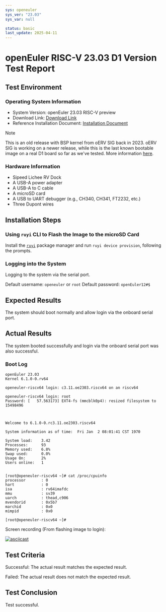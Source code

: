 ```yaml
---
sys: openeuler
sys_ver: "23.03"
sys_var: null

status: basic
last_update: 2025-04-11
---
```


# openEuler RISC-V 23.03 D1 Version Test Report

## Test Environment

### Operating System Information

- System Version: openEuler 23.03 RISC-V preview
- Download Link: [Download Link](https://mirror.iscas.ac.cn/openeuler-sig-riscv/openEuler-RISC-V/preview/openEuler-23.03-V1-riscv64/D1/)
- Reference Installation Document: [Installation Document](https://gitee.com/openeuler/RISC-V/tree/master/release/openEuler-23.03/Installation_Book/D1_and_Licheerv)

> [!NOTE]
> This is an old release with BSP kernel from oERV SIG back in 2023.
> oERV SIG is working on a newer release, while this is the last known bootable image on a real D1 board so far as we've tested.
> More information [here](https://github.com/ruyisdk/support-matrix/issues/228#issuecomment-2785789283).

### Hardware Information

- Sipeed Lichee RV Dock
- A USB-A power adapter
- A USB-A to C cable
- A microSD card
- A USB to UART debugger (e.g., CH340, CH341, FT2232, etc.)
- Three Dupont wires

## Installation Steps

### Using `ruyi` CLI to Flash the Image to the microSD Card

Install the [`ruyi`](https://github.com/ruyisdk/ruyi) package manager and run `ruyi device provision`, following the prompts.

### Logging into the System

Logging to the system via the serial port.

Default username: `openeuler` or `root`
Default password: `openEuler12#$`

## Expected Results

The system should boot normally and allow login via the onboard serial port.

## Actual Results

The system booted successfully and login via the onboard serial port was also successful.

### Boot Log

```log
openEuler 23.03                                                                                                                                   
Kernel 6.1.0-0.rv64                                                                                                                               
                                                                                                                                                  
openeuler-riscv64 login: c3.11.oe2303.riscv64 on an riscv64                                                                                       
                                                                                                                                                  
openeuler-riscv64 login: root                                                                                                                     
Password: [   57.563173] EXT4-fs (mmcblk0p4): resized filesystem to 15498496                                                                      
                                                                                                                                                  
                                                                                                                                                  
                                                                                                                                                  
Welcome to 6.1.0-0.rc3.11.oe2303.riscv64                                                                                                          
                                                                                                                                                  
System information as of time:  Fri Jan  2 08:01:41 CST 1970                                                                                      
                                                                                                                                                  
System load:    3.42                                                                                                                              
Processes:      93                                                                                                                                
Memory used:    6.8%                                                                                                                              
Swap used:      0.0%                                                                                                                              
Usage On:       2%                                                                                                                                
Users online:   1                                                                                                                                 
                                                                                                                                                  
                                                                                                                                                  
[root@openeuler-riscv64 ~]# cat /proc/cpuinfo                                                                                                     
processor       : 0                                                                                                                               
hart            : 0                                                                                                                               
isa             : rv64imafdc                                                                                                                      
mmu             : sv39                                                                                                                            
uarch           : thead,c906                                                                                                                      
mvendorid       : 0x5b7                                                                                                                           
marchid         : 0x0                                                                                                                             
mimpid          : 0x0                                                                                                                             
                                                                                                                                                  
[root@openeuler-riscv64 ~]#
```

Screen recording (From flashing image to login):

[![asciicast](https://asciinema.org/a/dJV431qjqOPT6iR7hzieM3G41.svg)](https://asciinema.org/a/dJV431qjqOPT6iR7hzieM3G41)

## Test Criteria

Successful: The actual result matches the expected result.

Failed: The actual result does not match the expected result.

## Test Conclusion

Test successful.
